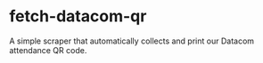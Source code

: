 # fetch-datacom-qr
A simple scraper that automatically collects and print our Datacom attendance QR code.
